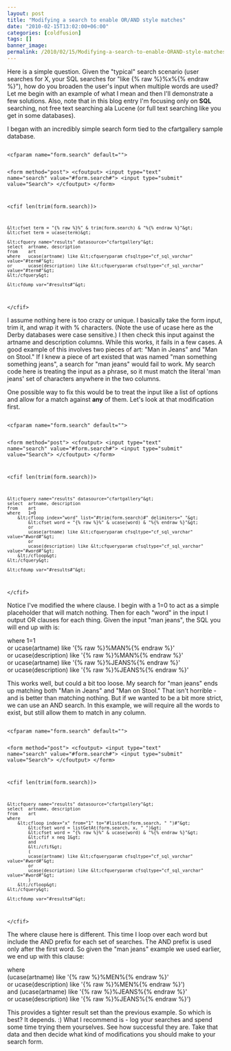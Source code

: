 ```yaml
---
layout: post
title: "Modifying a search to enable OR/AND style matches"
date: "2010-02-15T13:02:00+06:00"
categories: [coldfusion]
tags: []
banner_image: 
permalink: /2010/02/15/Modifying-a-search-to-enable-ORAND-style-matches
---
```


Here is a simple question. Given the "typical" search scenario (user searches for X, your SQL searches for "like {% raw %}%x%{% endraw %}"), how do you broaden the user's input when multiple words are used? Let me begin with an example of what I mean and then I'll demonstrate a few solutions. Also, note that in this blog entry I'm focusing only on <b>SQL</b> searching, not free text searching ala Lucene (or full text searching like you get in some databases).
<!--more-->
I began with an incredibly simple search form tied to the cfartgallery sample database.

<code>
&lt;cfparam name="form.search" default=""&gt;

&lt;form method="post"&gt;
	&lt;cfoutput&gt;
	&lt;input type="text" name="search" value="#form.search#"&gt;
	&lt;input type="submit" value="Search"&gt;
	&lt;/cfoutput&gt;
&lt;/form&gt;

&lt;cfif len(trim(form.search))&gt;

	&lt;cfset term = "{% raw %}%" & trim(form.search) & "%{% endraw %}"&gt;
	&lt;cfset term = ucase(term)&gt;
	
	&lt;cfquery name="results" datasource="cfartgallery"&gt;
	select	artname, description
	from	art
	where	ucase(artname) like &lt;cfqueryparam cfsqltype="cf_sql_varchar" value="#term#"&gt;
	or		ucase(description) like &lt;cfqueryparam cfsqltype="cf_sql_varchar" value="#term#"&gt;
	&lt;/cfquery&gt;

	&lt;cfdump var="#results#"&gt;
	
&lt;/cfif&gt;
</code>

I assume nothing here is too crazy or unique. I basically take the form input, trim it, and wrap it with % characters. (Note the use of ucase here as the Derby databases were case sensitive.) I then check this input against the artname and description columns. While this works, it fails in a few cases. A good example of this involves two pieces of art: "Man in Jeans" and "Man on Stool." If I knew a piece of art existed that was named "man something something jeans", a search for "man jeans" would fail to work. My search code here is treating the input as a phrase, so it must match the literal 'man jeans' set of characters anywhere in the two columns. 

One possible way to fix this would be to treat the input like a list of options and allow for a match against <b>any</b> of them. Let's look at that modification first.

<code>
&lt;cfparam name="form.search" default=""&gt;

&lt;form method="post"&gt;
	&lt;cfoutput&gt;
	&lt;input type="text" name="search" value="#form.search#"&gt;
	&lt;input type="submit" value="Search"&gt;
	&lt;/cfoutput&gt;
&lt;/form&gt;

&lt;cfif len(trim(form.search))&gt;

	
	&lt;cfquery name="results" datasource="cfartgallery"&gt;
	select	artname, description
	from	art
	where	1=0 
		&lt;cfloop index="word" list="#trim(form.search)#" delimiters=" "&gt;		
			&lt;cfset word = "{% raw %}%" & ucase(word) & "%{% endraw %}"&gt;
			or
			ucase(artname) like &lt;cfqueryparam cfsqltype="cf_sql_varchar" value="#word#"&gt;
			or
			ucase(description) like &lt;cfqueryparam cfsqltype="cf_sql_varchar" value="#word#"&gt;
		&lt;/cfloop&gt;
	&lt;/cfquery&gt;

	&lt;cfdump var="#results#"&gt;
	
&lt;/cfif&gt;
</code>

Notice I've modified the where clause. I begin with a 1=0 to act as a simple placeholder that will match nothing. Then for each "word" in the input I output OR clauses for each thing. Given the input "man jeans", the SQL you will end up with is:

where 1=1<br/>
or ucase(artname) like '{% raw %}%MAN%{% endraw %}'<br/>
or ucase(description) like '{% raw %}%MAN%{% endraw %}'<br/>
or ucase(artname) like '{% raw %}%JEANS%{% endraw %}'<br/>
or ucase(description) like '{% raw %}%JEANS%{% endraw %}'<br/>

This works well, but could a bit too loose. My search for "man jeans" ends up matching both "Man in Jeans" and "Man on Stool." That isn't horrible - and is better than matching nothing. But if we wanted to be a bit more strict, we can use an AND search. In this example, we will require all the words to exist, but still allow them to match in any column.

<code>
&lt;cfparam name="form.search" default=""&gt;

&lt;form method="post"&gt;
	&lt;cfoutput&gt;
	&lt;input type="text" name="search" value="#form.search#"&gt;
	&lt;input type="submit" value="Search"&gt;
	&lt;/cfoutput&gt;
&lt;/form&gt;

&lt;cfif len(trim(form.search))&gt;

	
	&lt;cfquery name="results" datasource="cfartgallery"&gt;
	select	artname, description
	from	art
	where	
		&lt;cfloop index="x" from="1" to="#listLen(form.search, " ")#"&gt;
			&lt;cfset word = listGetAt(form.search, x, " ")&gt;
			&lt;cfset word = "{% raw %}%" & ucase(word) & "%{% endraw %}"&gt;
			&lt;cfif x neq 1&gt;
			and
			&lt;/cfif&gt;	
			(	
			ucase(artname) like &lt;cfqueryparam cfsqltype="cf_sql_varchar" value="#word#"&gt;
			or
			ucase(description) like &lt;cfqueryparam cfsqltype="cf_sql_varchar" value="#word#"&gt;
			)
		&lt;/cfloop&gt;
	&lt;/cfquery&gt;

	&lt;cfdump var="#results#"&gt;
	
&lt;/cfif&gt;
</code>

The where clause here is different. This time I loop over each word but include the AND prefix for each set of searches. The AND prefix is used only after the first word. So given the "man jeans" example we used earlier, we end up with this clause:

where<br/>
(ucase(artname) like '{% raw %}%MEN%{% endraw %}'<br/>
or
ucase(description) like '{% raw %}%MEN%{% endraw %}')<br/>
and
(ucase(artname) like '{% raw %}%JEANS%{% endraw %}'<br/>
or
ucase(description) like '{% raw %}%JEANS%{% endraw %}')<br/>

This provides a tighter result set than the previous example. So which is best? It depends. :) What I recommend is - log your searches and spend some time trying them yourselves. See how successful they are. Take that data and then decide what kind of modifications you should make to your search form.
